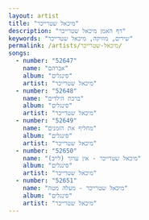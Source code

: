 ```yaml
---
layout: artist
title: "מיכאל שטרייכר"
description: "דף האמן מיכאל שטרייכר"
keywords: "שירים, מוזיקה, מיכאל שטרייכר"
permalink: /artists/מיכאל-שטרייכר/
songs:
  - number: "52647"
    name: "אברהם"
    album: "סינגלים"
    artist: "מיכאל שטרייכר"
  - number: "52648"
    name: "ברכת הילדים"
    album: "סינגלים"
    artist: "מיכאל שטרייכר"
  - number: "52649"
    name: "מחליף את הזמנים"
    album: "סינגלים"
    artist: "מיכאל שטרייכר"
  - number: "52650"
    name: "מיכאל שטרייכר - אין ערוך (לייב)"
    album: "סינגלים"
    artist: "מיכאל שטרייכר"
  - number: "52651"
    name: "מיכאל שטרייכר - מעלה מטה"
    album: "סינגלים"
    artist: "מיכאל שטרייכר"
---
```

